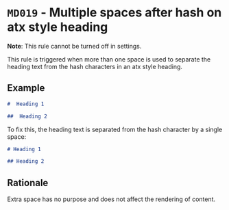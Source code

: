 # `MD019` - Multiple spaces after hash on atx style heading

**Note**: This rule cannot be turned off in settings.

This rule is triggered when more than one space is used to separate the heading text from the hash characters in an atx style heading.

## Example

```markdown
#  Heading 1

##  Heading 2
```

To fix this, the heading text is separated from the hash character by a single space:

```markdown
# Heading 1

## Heading 2
```

## Rationale

Extra space has no purpose and does not affect the rendering of content.
